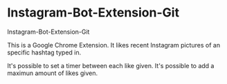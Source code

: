 # Instagram-Bot-Extension-Git
Instagram-Bot-Extension-Git

This is a Google Chrome Extension.
It likes recent Instagram pictures of an specific hashtag typed in.

It's possible to set a timer between each like given.
It's possible to add a maximun amount of likes given.

